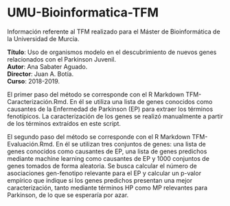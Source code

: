 # UMU-Bioinformatica-TFM


Información referente al TFM realizado para el Máster de Bioinformática de la Universidad de Murcia. 


**Título**: Uso de organismos modelo en el descubrimiento de nuevos genes relacionados con el Parkinson Juvenil.  
**Autor**: Ana Sabater Aguado.  
**Director**: Juan A. Botía.  
**Curso**: 2018-2019.  


El primer paso del método se corresponde con el R Markdown TFM-Caracterización.Rmd. En él se utiliza una lista de genes conocidos como causantes de la Enfermedad de Parkinson (EP) para extraer los términos fenotípicos. La caracterización de los genes se realizó manualmente a partir de los términos extraídos en este script.


El segundo paso del método se corresponde con el R Markdown TFM-Evaluación.Rmd. En él se utilizan tres conjuntos de genes: una lista de genes conocidos como causantes de EP, una lista de genes predichos mediante machine learning como causantes de EP y 1000 conjuntos de genes tomados de forma aleatoria. Se busca calcular el número de asociaciones gen-fenotipo relevante para el EP y calcular un p-valor empírico que indique si los genes predichos presentan una mejor caracterización, tanto mediante términos HP como MP relevantes para Parkinson, de lo que se esperaría por azar.
